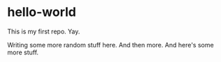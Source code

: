 hello-world
===========

This is my first repo. Yay.

Writing some more random stuff here.  And then more.
And here's some more stuff.
